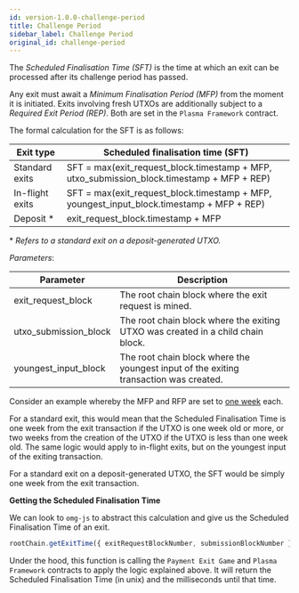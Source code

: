 ```yaml
---
id: version-1.0.0-challenge-period
title: Challenge Period
sidebar_label: Challenge Period
original_id: challenge-period
---
```


The *Scheduled Finalisation Time (SFT)* is the time at which an exit can be processed after its challenge period has passed. 

Any exit must await a *Minimum Finalisation Period (MFP)* from the moment it is initiated. Exits involving fresh UTXOs are additionally subject to a *Required Exit Period (REP)*. Both are set in the `Plasma Framework` contract.

The formal calculation for the SFT is as follows:

| Exit type | Scheduled finalisation time (SFT) |
|   ---     |   ---     |
| Standard exits | SFT = max(exit_request_block.timestamp + MFP, utxo_submission_block.timestamp + MFP + REP) |
| In-flight exits   | SFT = max(exit_request_block.timestamp + MFP, youngest_input_block.timestamp + MFP + REP) |
| Deposit * | exit_request_block.timestamp + MFP

**&nbsp;Refers to a standard exit on a deposit-generated UTXO.*


*Parameters*:

| Parameter | Description |
|   ---     |   ---     |
| exit_request_block  | The root chain block where the exit request is mined. |
| utxo_submission_block | The root chain block where the exiting UTXO was created in a child chain block. |
| youngest_input_block  | The root chain block where the youngest input of the exiting transaction was created. |

Consider an example whereby the MFP and RFP are set to <u>one week</u> each.


For a standard exit, this would mean that the Scheduled Finalisation Time is one week from the exit transaction if the UTXO is one week old or more, or two weeks from the creation of the UTXO if the UTXO is less than one week old. The same logic would apply to in-flight exits, but on the youngest input of the exiting transaction.

For a standard exit on a deposit-generated UTXO, the SFT would be simply one week from the exit transaction.

**Getting the Scheduled Finalisation Time** 

We can look to `omg-js` to abstract this calculation and give us the Scheduled Finalisation Time of an exit.

```js
rootChain.getExitTime({ exitRequestBlockNumber, submissionBlockNumber })
```

Under the hood, this function is calling the `Payment Exit Game` and `Plasma Framework` contracts to apply the logic explained above. It will return the Scheduled Finalisation Time (in unix) and the milliseconds until that time.